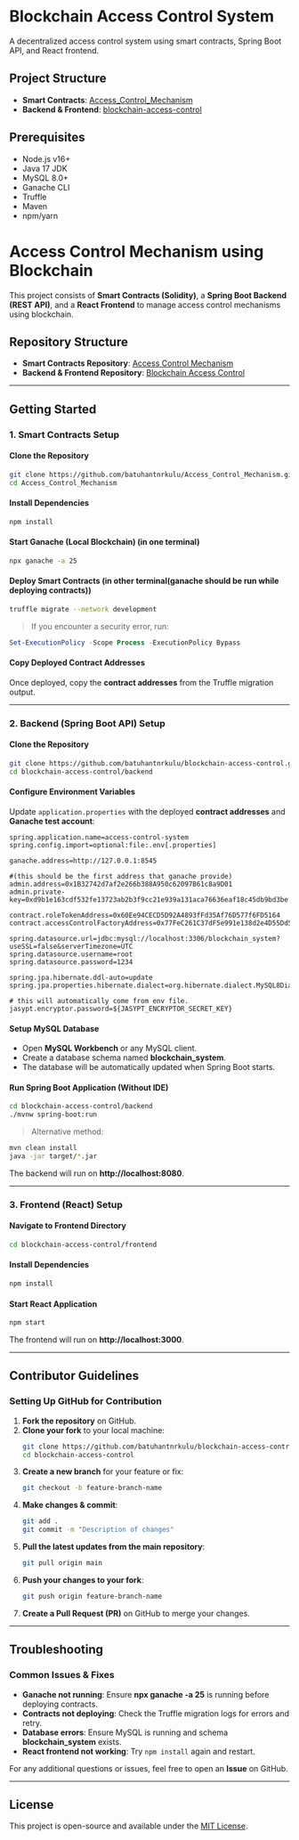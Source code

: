 # Blockchain Access Control System

A decentralized access control system using smart contracts, Spring Boot API, and React frontend.

## Project Structure
- **Smart Contracts**: [Access_Control_Mechanism](https://github.com/batuhantnrkulu/Access_Control_Mechanism)
- **Backend & Frontend**: [blockchain-access-control](https://github.com/batuhantnrkulu/blockchain-access-control)

## Prerequisites
- Node.js v16+
- Java 17 JDK
- MySQL 8.0+
- Ganache CLI
- Truffle
- Maven
- npm/yarn

# Access Control Mechanism using Blockchain

This project consists of **Smart Contracts (Solidity)**, a **Spring Boot Backend (REST API)**, and a **React Frontend** to manage access control mechanisms using blockchain.

## Repository Structure
- **Smart Contracts Repository**: [Access Control Mechanism](https://github.com/batuhantnrkulu/Access_Control_Mechanism)
- **Backend & Frontend Repository**: [Blockchain Access Control](https://github.com/batuhantnrkulu/blockchain-access-control)

---

## Getting Started

### 1. Smart Contracts Setup

#### Clone the Repository
```bash
git clone https://github.com/batuhantnrkulu/Access_Control_Mechanism.git
cd Access_Control_Mechanism
```

#### Install Dependencies
```bash
npm install
```

#### Start Ganache (Local Blockchain) (in one terminal)
```bash
npx ganache -a 25
```

#### Deploy Smart Contracts (in other terminal(ganache should be run while deploying contracts))
```bash
truffle migrate --network development
```
> If you encounter a security error, run:
```powershell
Set-ExecutionPolicy -Scope Process -ExecutionPolicy Bypass
```

#### Copy Deployed Contract Addresses
Once deployed, copy the **contract addresses** from the Truffle migration output.

---

### 2. Backend (Spring Boot API) Setup

#### Clone the Repository
```bash
git clone https://github.com/batuhantnrkulu/blockchain-access-control.git
cd blockchain-access-control/backend
```

#### Configure Environment Variables
Update `application.properties` with the deployed **contract addresses** and **Ganache test account**:
```properties
spring.application.name=access-control-system
spring.config.import=optional:file:.env[.properties]

ganache.address=http://127.0.0.1:8545

#(this should be the first address that ganache provide)
admin.address=0x1B32742d7af2e266b388A950c62097B61c8a9D01 
admin.private-key=0xd9b1e163cdf532fe13723ab2b3f9cc21e939a131aca76636eaf18c45db9bd3be

contract.roleTokenAddress=0x60Ee94CECD5D92A4893fFd35Af76D577f6FD5164
contract.accessControlFactoryAddress=0x77FeC261C37dF5e991e138d2e4D55Dd5D16e5A31

spring.datasource.url=jdbc:mysql://localhost:3306/blockchain_system?useSSL=false&serverTimezone=UTC
spring.datasource.username=root
spring.datasource.password=1234

spring.jpa.hibernate.ddl-auto=update
spring.jpa.properties.hibernate.dialect=org.hibernate.dialect.MySQL8Dialect

# this will automatically come from env file.
jasypt.encryptor.password=${JASYPT_ENCRYPTOR_SECRET_KEY}
```

#### Setup MySQL Database
- Open **MySQL Workbench** or any MySQL client.
- Create a database schema named **blockchain_system**.
- The database will be automatically updated when Spring Boot starts.

#### Run Spring Boot Application (Without IDE)
```bash
cd blockchain-access-control/backend
./mvnw spring-boot:run
```
> Alternative method:
```bash
mvn clean install
java -jar target/*.jar
```

The backend will run on **http://localhost:8080**.

---

### 3. Frontend (React) Setup

#### Navigate to Frontend Directory
```bash
cd blockchain-access-control/frontend
```

#### Install Dependencies
```bash
npm install
```

#### Start React Application
```bash
npm start
```

The frontend will run on **http://localhost:3000**.

---

## Contributor Guidelines

### Setting Up GitHub for Contribution
1. **Fork the repository** on GitHub.
2. **Clone your fork** to your local machine:
   ```bash
   git clone https://github.com/batuhantnrkulu/blockchain-access-control.git
   cd blockchain-access-control
   ```
3. **Create a new branch** for your feature or fix:
   ```bash
   git checkout -b feature-branch-name
   ```
4. **Make changes & commit**:
   ```bash
   git add .
   git commit -m "Description of changes"
   ```
5. **Pull the latest updates from the main repository**:
   ```bash
   git pull origin main
   ```
6. **Push your changes to your fork**:
   ```bash
   git push origin feature-branch-name
   ```
7. **Create a Pull Request (PR)** on GitHub to merge your changes.

---

## Troubleshooting

### Common Issues & Fixes
- **Ganache not running**: Ensure **npx ganache -a 25** is running before deploying contracts.
- **Contracts not deploying**: Check the Truffle migration logs for errors and retry.
- **Database errors**: Ensure MySQL is running and schema **blockchain_system** exists.
- **React frontend not working**: Try `npm install` again and restart.

For any additional questions or issues, feel free to open an **Issue** on GitHub.

---

## License
This project is open-source and available under the [MIT License](LICENSE).
